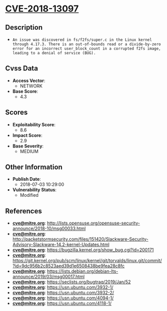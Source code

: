 
# [CVE-2018-13097](https://cve.mitre.org/cgi-bin/cvename.cgi?name=CVE-2018-13097)

## Description

- `An issue was discovered in fs/f2fs/super.c in the Linux kernel through 4.17.3. There is an out-of-bounds read or a divide-by-zero error for an incorrect user_block_count in a corrupted f2fs image, leading to a denial of service (BUG).`

## Cvss Data

- **Access Vector**:
  - NETWORK
- **Base Score**:
  - 4.3

## Scores

- **Exploitability Score**:
  - 8.6
- **Impact Score**:
  - 2.9
- **Base Severity**:
  - MEDIUM

## Other Information

- **Publish Date**:
  - 2018-07-03 10:29:00
- **Vulnerability Status**:
  - Modified

## References

- **cve@mitre.org**: http://lists.opensuse.org/opensuse-security-announce/2018-10/msg00033.html
- **cve@mitre.org**: http://packetstormsecurity.com/files/151420/Slackware-Security-Advisory-Slackware-14.2-kernel-Updates.html
- **cve@mitre.org**: https://bugzilla.kernel.org/show_bug.cgi?id=200171
- **cve@mitre.org**: https://git.kernel.org/pub/scm/linux/kernel/git/torvalds/linux.git/commit/?id=9dc956b2c8523aed39d1e6508438be9fea28c8fc
- **cve@mitre.org**: https://lists.debian.org/debian-lts-announce/2019/03/msg00017.html
- **cve@mitre.org**: https://seclists.org/bugtraq/2019/Jan/52
- **cve@mitre.org**: https://usn.ubuntu.com/3932-1/
- **cve@mitre.org**: https://usn.ubuntu.com/3932-2/
- **cve@mitre.org**: https://usn.ubuntu.com/4094-1/
- **cve@mitre.org**: https://usn.ubuntu.com/4118-1/
